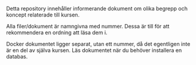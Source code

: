 Detta repository innehåller informerande dokument om olika begrepp och koncept relaterade till kursen. 

Alla filer/dokument är namngivna med nummer. Dessa är till för att rekommendera en ordning att läsa dem i. 

Docker dokumentet ligger separat, utan ett nummer, då det egentligen inte är en del av själva kursen. Läs dokumentet när du behöver installera en databas.

